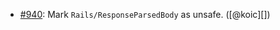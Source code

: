 * [#940](https://github.com/rubocop/rubocop-rails/issues/940): Mark `Rails/ResponseParsedBody` as unsafe. ([@koic][])
